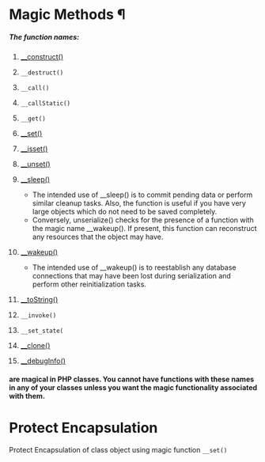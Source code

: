 # Magic Methods ¶
##### The function names:
1. [__construct()](https://github.com/mharoot/magic-functions/blob/master/connection.php)
2. `__destruct()`
3. `__call()`
4. `__callStatic()`
5. `__get()`
6. [__set()](https://github.com/mharoot/magic-functions/blob/master/set.php)
7. [__isset()](https://github.com/mharoot/magic-functions/blob/master/propertyTest.php)
8. [__unset()](https://github.com/mharoot/magic-functions/blob/master/propertyTest.php)
9. [__sleep()](https://github.com/mharoot/magic-functions/blob/master/connection.php)
    - The intended use of __sleep() is to commit pending data or perform similar cleanup tasks. Also, the function is useful if you have very large objects which do not need to be saved completely.
    - Conversely, unserialize() checks for the presence of a function with the magic name __wakeup(). If present, this function can reconstruct any resources that the object may have.
    
10. [__wakeup()](https://github.com/mharoot/magic-functions/blob/master/connection.php)
    - The intended use of __wakeup() is to reestablish any database connections that may have been lost during serialization and perform other reinitialization tasks.
11. [__toString()](https://github.com/mharoot/magic-functions/blob/master/toString.php)
12. `__invoke()`
13. `__set_state(` 
14. [__clone()](https://github.com/mharoot/magic-functions/blob/master/clone.php)
15. [__debugInfo()](https://github.com/mharoot/magic-functions/blob/master/debug.php)
#### are magical in PHP classes. You cannot have functions with these names in any of your classes unless you want the magic functionality associated with them.


# Protect Encapsulation
Protect Encapsulation of class object using magic function `__set()`